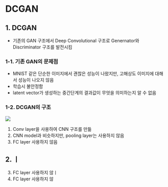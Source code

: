 # DCGAN
## 1. DCGAN
- 기존의 GAN 구조에서 Deep Convolutional 구조로 Genernator와 Discriminator 구조를 발전시킴

### 1-1. 기존 GAN의 문제점
- MNIST 같은 단순한 이미지에서 괜찮은 성능이 나왔지만, 고해상도 이미지에 대해서 성능이 나오지 않음
- 학습시 불안정함
- latent vector가 생성하는 중간단계의 결과값이 무엇을 의미하는지 알 수 없음

### 1-2. DCGAN의 구조
![](https://camo.githubusercontent.com/60933cb11ca968e4d462a84d80728adef200ac48/68747470733a2f2f7079746f7263682e6f72672f7475746f7269616c732f5f696d616765732f646367616e5f67656e657261746f722e706e67)
1. Conv layer을 사용하여 CNN 구조를 만듦
2. CNN model과 비슷하지만, pooling layer는 사용하지 않음
3. FC layer 사용하지 않음

## 2. ㅣ
3. FC layer 사용하지 않ㅣ
3. FC layer 사용하지 않
